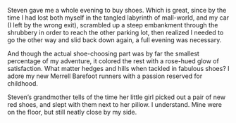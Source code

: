 Steven gave me a whole evening to buy shoes. Which is great, since by the time I had lost both myself in the tangled labyrinth of mall-world, and my car (I left by the wrong exit), scrambled up a steep embankment through the shrubbery in order to reach the other parking lot, then realized I needed to go the other way and slid back down again, a full evening was necessary.

And though the actual shoe-choosing part was by far the smallest percentage of my adventure, it colored the rest with a rose-hued glow of satisfaction. What matter hedges and hills when tackled in fabulous shoes? I adore my new Merrell Barefoot runners with a passion reserved for childhood.

Steven’s grandmother tells of the time her little girl picked out a pair of new red shoes, and slept with them next to her pillow. I understand. Mine were on the floor, but still neatly close by my side.